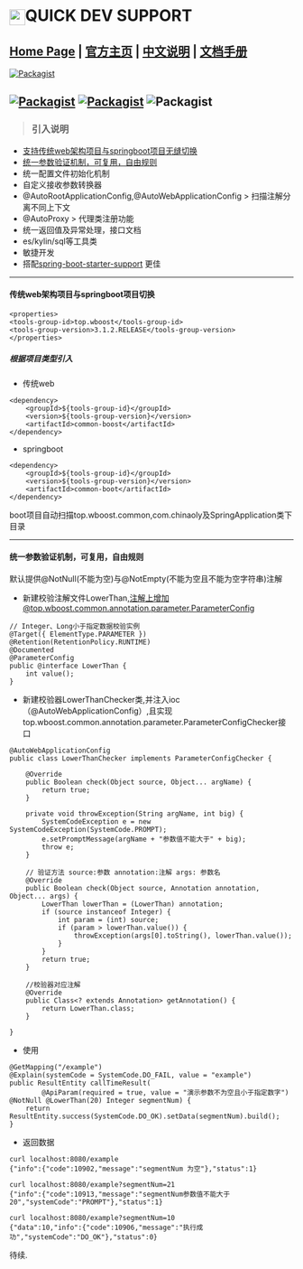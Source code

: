 
<img src="http://www.wboost.top/icon64.ico" width="28" hegiht="28" align=center />QUICK DEV SUPPORT
================

[Home Page](http://www.wboost.top) | [官方主页](http://www.wboost.top) | [中文说明]() | [文档手册](http://www.wboost.top/framework/spring-boot-starter-support/docs)
------
[![Packagist](http://www.wboost.top/svg/version-3.1.3.RELEASE-brightgreen.svg)](http://www.wboost.top)

[![Packagist](http://www.wboost.top/svg/spring-4.3.13.RELEASE-brightgreen.svg)](http://www.wboost.top)    [![Packagist](http://www.wboost.top/svg/springboot-1.5.9.RELEASE-brightgreen.svg)](http://www.wboost.top)   ![Packagist](http://www.wboost.top/svg/hibernate-5.0.12.Final-brightgreen.svg)
------
> ### 引入说明
- [支持传统web架构项目与springboot项目无缝切换](#传统web架构项目与springboot项目切换)
- [统一参数验证机制，可复用，自由规则](#统一参数验证机制，可复用，自由规则)
- 统一配置文件初始化机制
- 自定义接收参数转换器
- @AutoRootApplicationConfig,@AutoWebApplicationConfig > 扫描注解分离不同上下文
- @AutoProxy > 代理类注册功能 
- 统一返回值及异常处理，接口文档
- es/kylin/sql等工具类
- 敏捷开发
- 搭配[spring-boot-starter-support](http://192.168.1.244/jcpt/SPRING-BOOT-STARTER-SUPPORT) 更佳


------------
#### 传统web架构项目与springboot项目切换

```
<properties>
<tools-group-id>top.wboost</tools-group-id>
<tools-group-version>3.1.2.RELEASE</tools-group-version>
</properties>
```
##### 根据项目类型引入
- 传统web
```
<dependency>
    <groupId>${tools-group-id}</groupId>
    <version>${tools-group-version}</version>
    <artifactId>common-boost</artifactId>
</dependency>
```
- springboot 
```
<dependency>
    <groupId>${tools-group-id}</groupId>
    <version>${tools-group-version}</version>
    <artifactId>common-boot</artifactId>
</dependency>
```
boot项目自动扫描top.wboost.common,com.chinaoly及SpringApplication类下目录

------------
#### 统一参数验证机制，可复用，自由规则
默认提供@NotNull(不能为空)与@NotEmpty(不能为空且不能为空字符串)注解
- 新建校验注解文件LowerThan,注解上增加@top.wboost.common.annotation.parameter.ParameterConfig
```
// Integer、Long小于指定数据校验实例
@Target({ ElementType.PARAMETER })
@Retention(RetentionPolicy.RUNTIME)
@Documented
@ParameterConfig
public @interface LowerThan {
    int value();
}
```
- 新建校验器LowerThanChecker类,并注入ioc（@AutoWebApplicationConfig）,且实现top.wboost.common.annotation.parameter.ParameterConfigChecker接口

```
@AutoWebApplicationConfig
public class LowerThanChecker implements ParameterConfigChecker {

    @Override
    public Boolean check(Object source, Object... argName) {
        return true;
    }

    private void throwException(String argName, int big) {
        SystemCodeException e = new SystemCodeException(SystemCode.PROMPT);
        e.setPromptMessage(argName + "参数值不能大于" + big);
        throw e;
    }

    // 验证方法 source:参数 annotation:注解 args: 参数名
    @Override
    public Boolean check(Object source, Annotation annotation, Object... args) {
        LowerThan lowerThan = (LowerThan) annotation;
        if (source instanceof Integer) {
            int param = (int) source;
            if (param > lowerThan.value()) {
                throwException(args[0].toString(), lowerThan.value());
            }
        }
        return true;
    }

    //校验器对应注解
    @Override
    public Class<? extends Annotation> getAnnotation() {
        return LowerThan.class;
    }

}
```
- 使用
```
@GetMapping("/example")
@Explain(systemCode = SystemCode.DO_FAIL, value = "example")
public ResultEntity callTimeResult(
        @ApiParam(required = true, value = "演示参数不为空且小于指定数字") @NotNull @LowerThan(20) Integer segmentNum) {
    return ResultEntity.success(SystemCode.DO_OK).setData(segmentNum).build();
}
```
- 返回数据
```
curl localhost:8080/example
{"info":{"code":10902,"message":"segmentNum 为空"},"status":1}
```

```
curl localhost:8080/example?segmentNum=21
{"info":{"code":10913,"message":"segmentNum参数值不能大于20","systemCode":"PROMPT"},"status":1}
```

```
curl localhost:8080/example?segmentNum=10
{"data":10,"info":{"code":10906,"message":"执行成功","systemCode":"DO_OK"},"status":0}
```


待续.